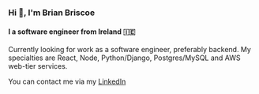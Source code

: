 ### Hi 👋, I'm Brian Briscoe

#### I a software engineer from Ireland 🇮🇪

Currently looking for work as a software engineer, preferably backend. My specialties are React, Node, Python/Django, Postgres/MySQL and AWS web-tier services.

You can contact me via my [LinkedIn](https://www.linkedin.com/)

<!--
**Briscoooe/briscoooe** is a ✨ _special_ ✨ repository because its `README.md` (this file) appears on your GitHub profile.

Here are some ideas to get you started:

- 🔭 I’m currently working on ...
- 🌱 I’m currently learning ...
- 👯 I’m looking to collaborate on ...
- 🤔 I’m looking for help with ...
- 💬 Ask me about ...
- 📫 How to reach me: ...
- 😄 Pronouns: ...
- ⚡ Fun fact: ...
-->
